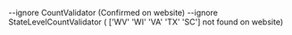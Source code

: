 --ignore CountValidator (Confirmed on website)
--ignore StateLevelCountValidator ( ['WV' 'WI' 'VA' 'TX' 'SC'] not found on website)
